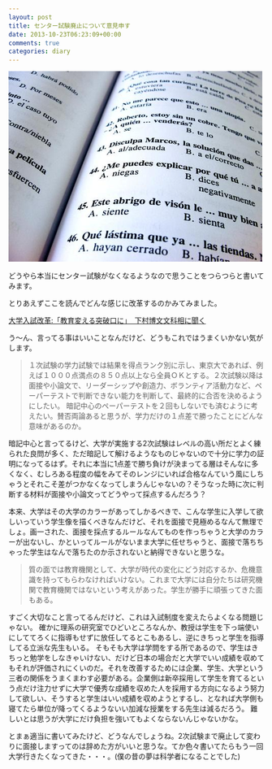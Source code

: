 ```yaml
---
layout: post
title: センター試験廃止について意見申す
date: 2013-10-23T06:23:09+00:00
comments: true
categories: diary
---
```


<img src="/images/2013/10/exam.png" class="image">

どうやら本当にセンター試験がなくなるようなので思うことをつらつらと書いてみます。

とりあえずここを読んでどんな感じに改革するのかみてみました。

<a title="大学入試改革:「教育変える突破口に」　下村博文文科相に聞く" href="http://mainichi.jp/feature/news/20131021ddm013100013000c.html" target="_blank">大学入試改革:「教育変える突破口に」　下村博文文科相に聞く</a>

う〜ん、言ってる事はいいことなんだけど、どうもこれではうまくいかない気がします。

> １次試験の学力試験では結果を得点ランク別に示し、東京大であれば、例えば１０００点満点の８５０点以上なら全員ＯＫとする。２次試験以降は面接や小論文で、リーダーシップや創造力、ボランティア活動力など、ペーパーテストで判断できない能力を判断して、最終的に合否を決めるようにしたい。
> 暗記中心のペーパーテストを２回もしないでも済むように考えたい。賛否両論あると思うが、学力だけの１点差で勝ったことにどんな意味があるのか。

暗記中心と言ってるけど、大学が実施する2次試験はレベルの高い所だとよく練られた良問が多く、ただ暗記して解けるようなものじゃないので十分に学力の証明になってるはず。それに本当に1点差で勝ち負けが決まってる層はそんなに多くなく、むしろある程度の幅をみてそのレンジにいれば合格なんていう風にしちゃうとそれこそ差がつかなくなってしまうんじゃないの？そうなった時に次に判断する材料が面接や小論文ってどうやって採点するんだろう？

本来、大学はその大学のカラーがあってしかるべきで、こんな学生に入学して欲しいっていう学生像を描くべきなんだけど、それを面接で見極めるなんて無理でしょ。画一された、面接を採点するルールなんてものを作っちゃうと大学のカラーが出ないし、かといってルールがないまま大学に任せちゃうと、面接で落ちちゃった学生はなんで落ちたのか示されないと納得できないと思うな。

> 質の面では教育機関として、大学が時代の変化にどう対応するか、危機意識を持ってもらわなければいけない。これまで大学には自分たちは研究機関で教育機関ではないという考えがあった。学生が勝手に頑張ってきた面もある。

すごく大切なこと言ってるんだけど、これは入試制度を変えたらよくなる問題じゃない。
確かに理系の研究室でひどいところなんか、教授は学生を下っ端使いにしててろくに指導もせずに放任してるとこもあるし、逆にきちっと学生を指導してる立派な先生もいる。
そもそも大学は学問をする所であるので、学生はきちっと勉学をしなきゃいけない、だけど日本の場合だと大学でいい成績を収めてもそれが評価されにくいのだ。それを改善するためには企業、学生、大学という三者の関係をうまくまわす必要がある。企業側は新卒採用して学生を育てるという点だけ注力せずに大学で優秀な成績を収めた人を採用する方向になるよう努力して欲しい、そうすると学生はいい成績を収めようとするし、となれば大学側も寝てたら単位が降ってくるようないい加減な授業をする先生は減るだろう。
難しいとは思うが大学にだけ負担を強いてもよくならないんじゃないかな。

とまぁ適当に書いてみたけど、どうなんでしょうね。2次試験まで廃止して変わりに面接しますってのは辞めた方がいいと思うな。てか色々書いてたらもう一回大学行きたくなってきた・・・。(僕の昔の夢は科学者になることでした)
